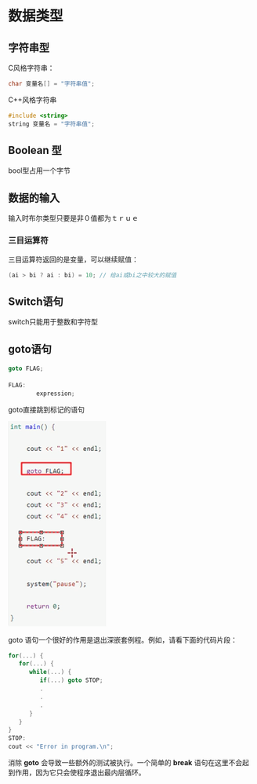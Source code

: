 # 数据类型

## 字符串型

C风格字符串：

```c++
char 变量名[] = "字符串值";
```

C++风格字符串

```c++
#include <string>
string 变量名 = "字符串值";
```



## Boolean 型

bool型占用一个字节



## 数据的输入

输入时布尔类型只要是非０值都为ｔｒｕｅ

### 三目运算符

三目运算符返回的是变量，可以继续赋值：

```c
(ai > bi ? ai : bi) = 10; // 给ai或bi之中较大的赋值
```

## Switch语句

switch只能用于整数和字符型

## goto语句

```c
goto FLAG;

FLAG:
		expression;
```

goto直接跳到标记的语句

![image-20200919165329066](pics/image-20200919165329066.png)

goto 语句一个很好的作用是退出深嵌套例程。例如，请看下面的代码片段：

```c
for(...) {
   for(...) {
      while(...) {
         if(...) goto STOP;
         .
         .
         .
      }
   }
}
STOP:
cout << "Error in program.\n";
```

消除 **goto** 会导致一些额外的测试被执行。一个简单的 **break** 语句在这里不会起到作用，因为它只会使程序退出最内层循环。

